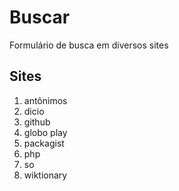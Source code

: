 # Buscar
Formulário de busca em diversos sites

## Sites
1. antônimos
1. dicio
1. github
1. globo play
1. packagist
1. php
1. so
1. wiktionary
